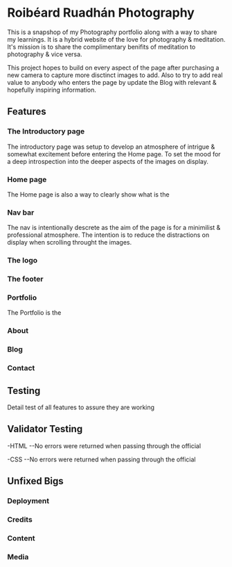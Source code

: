 # Roibéard Ruadhán Photography

This is a snapshop of my Photography portfolio along with a way
to share my learnings. It is a hybrid website of the love for
photography & meditation. It's mission is to share the complimentary
benifits of meditation to photography & vice versa.

This project hopes to build on every aspect of the page after purchasing a new camera to capture more disctinct images to add. Also to try to add real value to anybody who enters the page by update the Blog with relevant & hopefully inspiring information. 

## Features

### The Introductory page
The introductory page was setup to develop an atmosphere of intrigue & somewhat excitement before entering the Home page. To set the mood for a deep introspection into the deeper aspects of the images on display.

### Home page
The Home page is also a way to clearly show what is the 

### Nav bar
The nav is intentionally descrete as the aim of the page is for a minimilist & professional atmosphere. The intention is to reduce the distractions on display when scrolling throught the images. 

### The logo 

### The footer

### Portfolio 
The Portfolio is the 

### About

### Blog

### Contact

## Testing
Detail test of all features to assure they are working

## Validator Testing
-HTML
--No errors were returned when passing through the official

-CSS
--No errors were returned when passing through the official 

##

## Unfixed Bigs

### Deployment

### Credits

### Content

### Media









